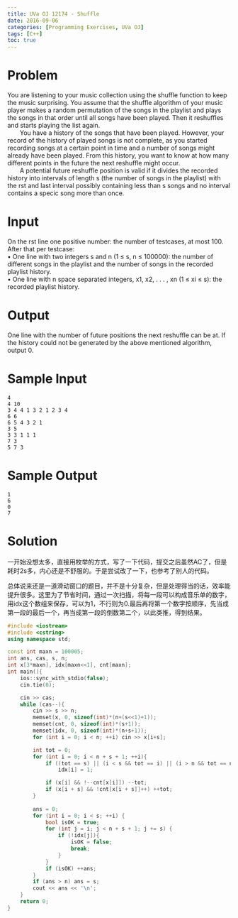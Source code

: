```yaml
---
title: UVa OJ 12174 - Shuffle
date: 2016-09-06
categories: [Programming Exercises, UVa OJ]
tags: [C++]
toc: true
---
```


# **Problem**
You are listening to your music collection using the shuffle function to keep the music surprising. You assume that the shuffle algorithm of your music player makes a random permutation of the songs in the playlist and plays the songs in that order until all songs have been played. Then it reshuffles and starts playing the list again.  
&emsp;&emsp;You have a history of the songs that have been played. However, your record of the history of played songs is not complete, as you started recording songs at a certain point in time and a number of songs might already have been played. From this history, you want to know at how many different points in the future the next reshuffle might occur.  
&emsp;&emsp;A potential future reshuffle position is valid if it divides the recorded history into intervals of length s (the number of songs in the playlist) with the rst and last interval possibly containing less than s songs and no interval contains a specic song more than once.


# **Input**
On the rst line one positive number: the number of testcases, at most 100. After that per testcase:  
• One line with two integers s and n (1 ≤ s, n ≤ 100000): the number of different songs in the playlist and the number of songs in the recorded playlist history.  
• One line with n space separated integers, x1, x2, . . . , xn (1 ≤ xi ≤ s): the recorded playlist history.

# **Output**
One line with the number of future positions the next reshuffle can be at. If the history could not be generated by the above mentioned algorithm, output 0.

# **Sample Input**
```
4
4 10
3 4 4 1 3 2 1 2 3 4
6 6
6 5 4 3 2 1
3 5
3 3 1 1 1
7 3
5 7 3
```
# **Sample Output**
```
1
6
0
7
```

# **Solution**
一开始没想太多，直接用枚举的方式，写了一下代码，提交之后虽然AC了，但是耗时2s多，内心还是不舒服的。于是尝试改了一下，也参考了别人的代码。  

总体说来还是一道滑动窗口的题目，并不是十分复杂，但是处理得当的话，效率能提升很多。这里为了节省时间，通过一次扫描，将每一段可以构成音乐单的数字，用idx这个数组来保存，可以为1，不行则为0.最后再将第一个数字按顺序，先当成第一段的最后一个，再当成第一段的倒数第二个，以此类推，得到结果。

```C++
#include <iostream>
#include <cstring>
using namespace std;

const int maxn = 100005;
int ans, cas, s, n;
int x[3*maxn], idx[maxn<<1], cnt[maxn];
int main(){
    ios::sync_with_stdio(false);
    cin.tie(0);

    cin >> cas;
    while (cas--){
        cin >> s >> n;
        memset(x, 0, sizeof(int)*(n+(s<<1)+1));
        memset(cnt, 0, sizeof(int)*(s+1));
        memset(idx, 0, sizeof(int)*(n+s+1));
        for (int i = 0; i < n; ++i) cin >> x[i+s];

        int tot = 0;
        for (int i = 0; i < n + s + 1; ++i){
            if ((tot == s) || (i < s && tot == i) || (i > n && tot == n + s - i)) 
                idx[i] = 1;

            if (x[i] && !--cnt[x[i]]) --tot;
            if (x[i + s] && !cnt[x[i + s]]++) ++tot;
        }
        
        ans = 0;
        for (int i = 0; i < s; ++i) {
            bool isOK = true;
            for (int j = i; j < n + s + 1; j += s) {
                if (!idx[j]){
                    isOK = false;
                    break;
                }
            }
            if (isOK) ++ans;
        }
        if (ans > n) ans = s;
        cout << ans << '\n';
    }
    return 0;
}
```
